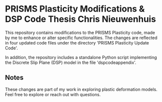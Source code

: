 # PRISMS Plasticity Modifications & DSP Code Thesis Chris Nieuwenhuis

This repository contains modifications to the PRISMS Plasticity code, made by me to enhance or alter specific functionalities. The changes are reflected in four updated code files under the directory 'PRISMS Plasticity Update Code'.

In addition, the repository includes a standalone Python script implementing the Discrete Slip Plane (DSP) model in the file 'dspcodeappendix'.

## Notes
These changes are part of my work in exploring plastic deformation models. Feel free to explore or reach out with questions.

